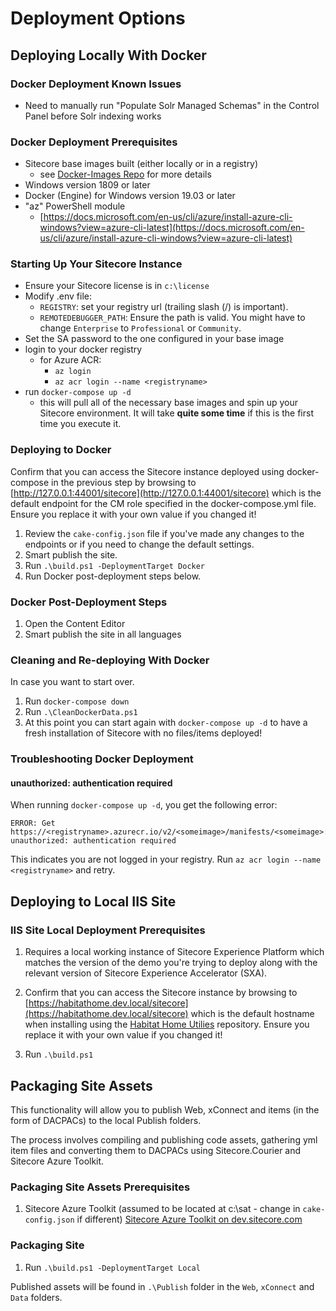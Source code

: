 # Deployment Options

## Deploying Locally With Docker

### Docker Deployment Known Issues

- Need to manually run "Populate Solr Managed Schemas" in the Control Panel before Solr indexing works

### Docker Deployment Prerequisites

- Sitecore base images built (either locally or in a registry)
  - see [Docker-Images Repo](https://github.com/sitecore/docker-images) for more details
- Windows version 1809 or later
- Docker (Engine) for Windows version 19.03 or later
- "az" PowerShell module
  - [https://docs.microsoft.com/en-us/cli/azure/install-azure-cli-windows?view=azure-cli-latest](https://docs.microsoft.com/en-us/cli/azure/install-azure-cli-windows?view=azure-cli-latest)

### Starting Up Your Sitecore Instance

- Ensure your Sitecore license is in `c:\license`
- Modify .env file:
  - `REGISTRY`: set your registry url (trailing slash (/) is important).
  - `REMOTEDEBUGGER_PATH`: Ensure the path is valid. You might have to change `Enterprise` to `Professional` or `Community`.
- Set the SA password to the one configured in your base image
- login to your docker registry
  - for Azure ACR:
    - `az login`
    - `az acr login --name <registryname>`
- run `docker-compose up -d`
  - this will pull all of the necessary base images and spin up your Sitecore environment. It will take **quite some time** if this is the first time you execute it.

### Deploying to Docker

Confirm that you can access the Sitecore instance deployed using docker-compose in the previous step by browsing to [http://127.0.0.1:44001/sitecore](http://127.0.0.1:44001/sitecore) which is the default endpoint for the CM role specified in the docker-compose.yml file. Ensure you replace it with your own value if you changed it!

1. Review the `cake-config.json` file if you've made any changes to the endpoints or if you need to change the default settings.
1. Smart publish the site.
1. Run `.\build.ps1 -DeploymentTarget Docker`
1. Run Docker post-deployment steps below.

### Docker Post-Deployment Steps

1. Open the Content Editor
1. Smart publish the site in all languages

### Cleaning and Re-deploying With Docker

In case you want to start over.

1. Run `docker-compose down`
2. Run `.\CleanDockerData.ps1`
3. At this point you can start again with `docker-compose up -d` to have a fresh installation of Sitecore with no files/items deployed!

### Troubleshooting Docker Deployment
 
#### unauthorized: authentication required
 
When running `docker-compose up -d`, you get the following error:
 
```text
ERROR: Get https://<registryname>.azurecr.io/v2/<someimage>/manifests/<someimage>: unauthorized: authentication required
```
 
This indicates you are not logged in your registry. Run `az acr login --name <registryname>` and retry.

## Deploying to Local IIS Site

### IIS Site Local Deployment Prerequisites

1. Requires a local working instance of Sitecore Experience Platform which matches the version of the demo you're trying to deploy along with the relevant version of Sitecore Experience Accelerator (SXA).
1. Confirm that you can access the Sitecore instance by browsing to [https://habitathome.dev.local/sitecore](https://habitathome.dev.local/sitecore) which is the default hostname when installing using the [Habitat Home Utilies](https://github.com/sitecore/sitecore.habitathome.utilities) repository. Ensure you replace it with your own value if you changed it!

1. Run `.\build.ps1`

## Packaging Site Assets

This functionality will allow you to publish Web, xConnect and items (in the form of DACPACs) to the local Publish folders.

The process involves compiling and publishing code assets, gathering yml item files and converting them to DACPACs using Sitecore.Courier and Sitecore Azure Toolkit.

### Packaging Site Assets Prerequisites

1. Sitecore Azure Toolkit (assumed to be located at c:\sat - change in `cake-config.json` if different) [Sitecore Azure Toolkit on dev.sitecore.com](https://dev.sitecore.net/~/media/0804C3F4CC524149B32AD25D52CDCA12.ashx)

### Packaging Site

1. Run `.\build.ps1 -DeploymentTarget Local`

Published assets will be found in `.\Publish` folder in the `Web`, `xConnect` and `Data` folders.
